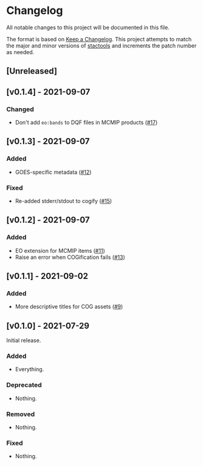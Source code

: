# Changelog

All notable changes to this project will be documented in this file.

The format is based on [Keep a Changelog](https://keepachangelog.com/en/1.0.0/). This project attempts to match the major and minor versions of [stactools](https://github.com/stac-utils/stactools) and increments the patch number as needed.

## [Unreleased]

## [v0.1.4] - 2021-09-07

### Changed

- Don't add `eo:bands` to DQF files in MCMIP products ([#17](https://github.com/stactools-packages/goes/pull/17))

## [v0.1.3] - 2021-09-07

### Added

- GOES-specific metadata ([#12](https://github.com/stactools-packages/goes/pull/12))

### Fixed

- Re-added stderr/stdout to cogify ([#15](https://github.com/stactools-packages/goes/pull/15))


## [v0.1.2] - 2021-09-07

### Added

- EO extension for MCMIP items ([#11](https://github.com/stactools-packages/goes/pull/11))
- Raise an error when COGification fails ([#13](https://github.com/stactools-packages/goes/pull/13))

## [v0.1.1] - 2021-09-02

### Added

- More descriptive titles for COG assets ([#9](https://github.com/stactools-packages/goes/pull/9))

## [v0.1.0] - 2021-07-29

Initial release.

### Added

- Everything.

### Deprecated

- Nothing.

### Removed

- Nothing.

### Fixed

- Nothing.
